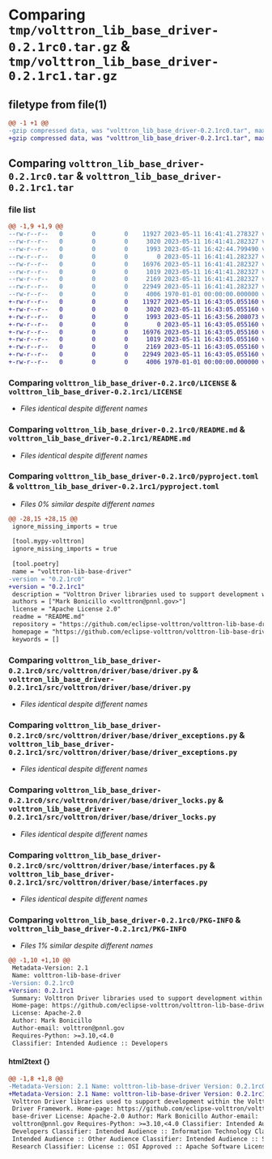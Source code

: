 # Comparing `tmp/volttron_lib_base_driver-0.2.1rc0.tar.gz` & `tmp/volttron_lib_base_driver-0.2.1rc1.tar.gz`

## filetype from file(1)

```diff
@@ -1 +1 @@
-gzip compressed data, was "volttron_lib_base_driver-0.2.1rc0.tar", max compression
+gzip compressed data, was "volttron_lib_base_driver-0.2.1rc1.tar", max compression
```

## Comparing `volttron_lib_base_driver-0.2.1rc0.tar` & `volttron_lib_base_driver-0.2.1rc1.tar`

### file list

```diff
@@ -1,9 +1,9 @@
--rw-r--r--   0        0        0    11927 2023-05-11 16:41:41.278327 volttron_lib_base_driver-0.2.1rc0/LICENSE
--rw-r--r--   0        0        0     3020 2023-05-11 16:41:41.282327 volttron_lib_base_driver-0.2.1rc0/README.md
--rw-r--r--   0        0        0     1993 2023-05-11 16:42:44.799490 volttron_lib_base_driver-0.2.1rc0/pyproject.toml
--rw-r--r--   0        0        0        0 2023-05-11 16:41:41.282327 volttron_lib_base_driver-0.2.1rc0/src/volttron/driver/base/__init__.py
--rw-r--r--   0        0        0    16976 2023-05-11 16:41:41.282327 volttron_lib_base_driver-0.2.1rc0/src/volttron/driver/base/driver.py
--rw-r--r--   0        0        0     1019 2023-05-11 16:41:41.282327 volttron_lib_base_driver-0.2.1rc0/src/volttron/driver/base/driver_exceptions.py
--rw-r--r--   0        0        0     2169 2023-05-11 16:41:41.282327 volttron_lib_base_driver-0.2.1rc0/src/volttron/driver/base/driver_locks.py
--rw-r--r--   0        0        0    22949 2023-05-11 16:41:41.282327 volttron_lib_base_driver-0.2.1rc0/src/volttron/driver/base/interfaces.py
--rw-r--r--   0        0        0     4006 1970-01-01 00:00:00.000000 volttron_lib_base_driver-0.2.1rc0/PKG-INFO
+-rw-r--r--   0        0        0    11927 2023-05-11 16:43:05.055160 volttron_lib_base_driver-0.2.1rc1/LICENSE
+-rw-r--r--   0        0        0     3020 2023-05-11 16:43:05.055160 volttron_lib_base_driver-0.2.1rc1/README.md
+-rw-r--r--   0        0        0     1993 2023-05-11 16:43:56.208073 volttron_lib_base_driver-0.2.1rc1/pyproject.toml
+-rw-r--r--   0        0        0        0 2023-05-11 16:43:05.055160 volttron_lib_base_driver-0.2.1rc1/src/volttron/driver/base/__init__.py
+-rw-r--r--   0        0        0    16976 2023-05-11 16:43:05.055160 volttron_lib_base_driver-0.2.1rc1/src/volttron/driver/base/driver.py
+-rw-r--r--   0        0        0     1019 2023-05-11 16:43:05.055160 volttron_lib_base_driver-0.2.1rc1/src/volttron/driver/base/driver_exceptions.py
+-rw-r--r--   0        0        0     2169 2023-05-11 16:43:05.055160 volttron_lib_base_driver-0.2.1rc1/src/volttron/driver/base/driver_locks.py
+-rw-r--r--   0        0        0    22949 2023-05-11 16:43:05.055160 volttron_lib_base_driver-0.2.1rc1/src/volttron/driver/base/interfaces.py
+-rw-r--r--   0        0        0     4006 1970-01-01 00:00:00.000000 volttron_lib_base_driver-0.2.1rc1/PKG-INFO
```

### Comparing `volttron_lib_base_driver-0.2.1rc0/LICENSE` & `volttron_lib_base_driver-0.2.1rc1/LICENSE`

 * *Files identical despite different names*

### Comparing `volttron_lib_base_driver-0.2.1rc0/README.md` & `volttron_lib_base_driver-0.2.1rc1/README.md`

 * *Files identical despite different names*

### Comparing `volttron_lib_base_driver-0.2.1rc0/pyproject.toml` & `volttron_lib_base_driver-0.2.1rc1/pyproject.toml`

 * *Files 0% similar despite different names*

```diff
@@ -28,15 +28,15 @@
 ignore_missing_imports = true
 
 [tool.mypy-volttron]
 ignore_missing_imports = true
 
 [tool.poetry]
 name = "volttron-lib-base-driver"
-version = "0.2.1rc0"
+version = "0.2.1rc1"
 description = "Volttron Driver libraries used to support development within the Volttron Driver Framework."
 authors = ["Mark Bonicillo <volttron@pnnl.gov>"]
 license = "Apache License 2.0"
 readme = "README.md"
 repository = "https://github.com/eclipse-volttron/volttron-lib-base-driver"
 homepage = "https://github.com/eclipse-volttron/volttron-lib-base-driver"
 keywords = []
```

### Comparing `volttron_lib_base_driver-0.2.1rc0/src/volttron/driver/base/driver.py` & `volttron_lib_base_driver-0.2.1rc1/src/volttron/driver/base/driver.py`

 * *Files identical despite different names*

### Comparing `volttron_lib_base_driver-0.2.1rc0/src/volttron/driver/base/driver_exceptions.py` & `volttron_lib_base_driver-0.2.1rc1/src/volttron/driver/base/driver_exceptions.py`

 * *Files identical despite different names*

### Comparing `volttron_lib_base_driver-0.2.1rc0/src/volttron/driver/base/driver_locks.py` & `volttron_lib_base_driver-0.2.1rc1/src/volttron/driver/base/driver_locks.py`

 * *Files identical despite different names*

### Comparing `volttron_lib_base_driver-0.2.1rc0/src/volttron/driver/base/interfaces.py` & `volttron_lib_base_driver-0.2.1rc1/src/volttron/driver/base/interfaces.py`

 * *Files identical despite different names*

### Comparing `volttron_lib_base_driver-0.2.1rc0/PKG-INFO` & `volttron_lib_base_driver-0.2.1rc1/PKG-INFO`

 * *Files 1% similar despite different names*

```diff
@@ -1,10 +1,10 @@
 Metadata-Version: 2.1
 Name: volttron-lib-base-driver
-Version: 0.2.1rc0
+Version: 0.2.1rc1
 Summary: Volttron Driver libraries used to support development within the Volttron Driver Framework.
 Home-page: https://github.com/eclipse-volttron/volttron-lib-base-driver
 License: Apache-2.0
 Author: Mark Bonicillo
 Author-email: volttron@pnnl.gov
 Requires-Python: >=3.10,<4.0
 Classifier: Intended Audience :: Developers
```

#### html2text {}

```diff
@@ -1,8 +1,8 @@
-Metadata-Version: 2.1 Name: volttron-lib-base-driver Version: 0.2.1rc0 Summary:
+Metadata-Version: 2.1 Name: volttron-lib-base-driver Version: 0.2.1rc1 Summary:
 Volttron Driver libraries used to support development within the Volttron
 Driver Framework. Home-page: https://github.com/eclipse-volttron/volttron-lib-
 base-driver License: Apache-2.0 Author: Mark Bonicillo Author-email:
 volttron@pnnl.gov Requires-Python: >=3.10,<4.0 Classifier: Intended Audience ::
 Developers Classifier: Intended Audience :: Information Technology Classifier:
 Intended Audience :: Other Audience Classifier: Intended Audience :: Science/
 Research Classifier: License :: OSI Approved :: Apache Software License
```

